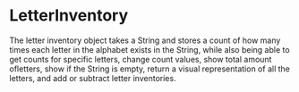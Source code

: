 # LetterInventory

The letter inventory object takes a String and stores a count of how many
times each letter in the alphabet exists in the String, while also being able to
get counts for specific letters, change count values, show total amount ofletters,
show if the String is empty, return a visual representation of all the letters,
and add or subtract letter inventories.
